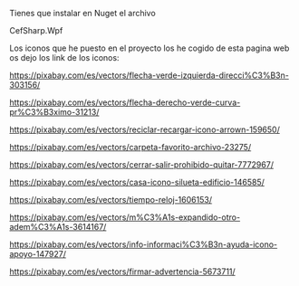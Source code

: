 
Tienes que instalar en Nuget el archivo

CefSharp.Wpf

Los iconos que he puesto en el proyecto los he cogido de esta pagina web os dejo los link de los iconos:

https://pixabay.com/es/vectors/flecha-verde-izquierda-direcci%C3%B3n-303156/

https://pixabay.com/es/vectors/flecha-derecho-verde-curva-pr%C3%B3ximo-31213/

https://pixabay.com/es/vectors/reciclar-recargar-icono-arrown-159650/

https://pixabay.com/es/vectors/carpeta-favorito-archivo-23275/

https://pixabay.com/es/vectors/cerrar-salir-prohibido-quitar-7772967/

https://pixabay.com/es/vectors/casa-icono-silueta-edificio-146585/

https://pixabay.com/es/vectors/tiempo-reloj-1606153/

https://pixabay.com/es/vectors/m%C3%A1s-expandido-otro-adem%C3%A1s-3614167/

https://pixabay.com/es/vectors/info-informaci%C3%B3n-ayuda-icono-apoyo-147927/

https://pixabay.com/es/vectors/firmar-advertencia-5673711/
